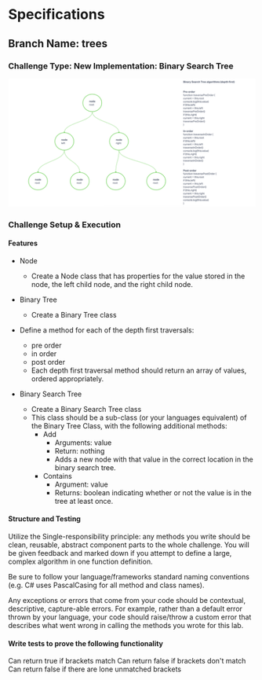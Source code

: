 # Specifications

## Branch Name: trees

### Challenge Type: New Implementation: Binary Search Tree

![Binary Search Tree Whiteboard](./binary-tree-whiteboard.png)

### Challenge Setup & Execution

#### Features

- Node
  - Create a Node class that has properties for the value stored in the node, the left child node, and the right child node.

- Binary Tree
  - Create a Binary Tree class

- Define a method for each of the depth first traversals:
  - pre order
  - in order
  - post order
  - Each depth first traversal method should return an array of values, ordered appropriately.

- Binary Search Tree
  - Create a Binary Search Tree class
  - This class should be a sub-class (or your languages equivalent) of the Binary Tree Class, with the following additional methods:
    - Add
      - Arguments: value
      - Return: nothing
      - Adds a new node with that value in the correct location in the binary search tree.
    - Contains
      - Argument: value
      - Returns: boolean indicating whether or not the value is in the tree at least once.

#### Structure and Testing

Utilize the Single-responsibility principle: any methods you write should be clean, reusable, abstract component parts to the whole challenge. You will be given feedback and marked down if you attempt to define a large, complex algorithm in one function definition.

Be sure to follow your language/frameworks standard naming conventions (e.g. C# uses PascalCasing for all method and class names).

Any exceptions or errors that come from your code should be contextual, descriptive, capture-able errors. For example, rather than a default error thrown by your language, your code should raise/throw a custom error that describes what went wrong in calling the methods you wrote for this lab.

#### Write tests to prove the following functionality

Can return true if brackets match
Can return false if brackets don't match
Can return false if there are lone unmatched brackets